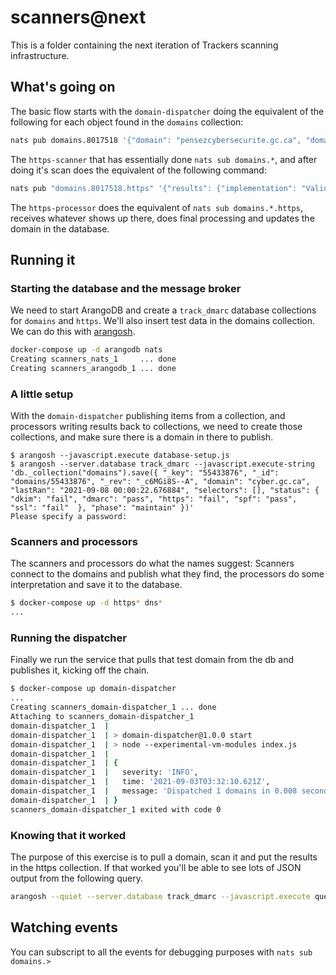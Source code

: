 # scanners@next

This is a folder containing the next iteration of Trackers scanning infrastructure.

## What's going on

The basic flow starts with the `domain-dispatcher` doing the equivalent of the following for each object found in the `domains` collection:

```sh
nats pub domains.8017518 '{"domain": "pensezcybersecurite.gc.ca", "domain_key": "8017518", "user_key": null, "shared_id": null, "selectors": []}'
```

The `https-scanner` that has essentially done `nats sub domains.*`, and after doing it's scan does the equivalent of the following command:

```sh
nats pub "domains.8017518.https" '{"results": {"implementation": "Valid HTTPS", "enforced": "Strict", "hsts": "HSTS Fully Implemented", "hsts_age": 31536000, "preload_status": "HSTS Not Preloaded", "expired_cert": false, "self_signed_cert": false, "cert_revocation_status": "Valid", "cert_bad_hostname": false}, "scan_type": "https", "user_key": null, "domain_key": "8017518", "shared_id": null}'
```
The `https-processor` does the equivalent of `nats sub domains.*.https`, receives whatever shows up there, does final processing and updates the domain in the database.


## Running it

### Starting the database and the message broker

We need to start ArangoDB and create a `track_dmarc` database collections for `domains` and `https`.
We'll also insert test data in the domains collection.
We can do this with [arangosh](https://www.arangodb.com/docs/stable/programs-arangosh.html).

```sh
docker-compose up -d arangodb nats
Creating scanners_nats_1     ... done
Creating scanners_arangodb_1 ... done
```

### A little setup

With the `domain-dispatcher` publishing items from a collection, and processors writing results back to collections, we need to create those collections, and make sure there is a domain in there to publish.

```
$ arangosh --javascript.execute database-setup.js
$ arangosh --server.database track_dmarc --javascript.execute-string 'db._collection("domains").save({ "_key": "55433876", "_id": "domains/55433876", "_rev": "_c6MGi8S--A", "domain": "cyber.gc.ca", "lastRan": "2021-09-08 00:00:22.676884", "selectors": [], "status": { "dkim": "fail", "dmarc": "pass", "https": "fail", "spf": "pass", "ssl": "fail"  }, "phase": "maintain" })'
Please specify a password: 
```

### Scanners and processors

The scanners and processors do what the names suggest: Scanners connect to the domains and publish what they find, the processors do some interpretation and save it to the database.
```sh
$ docker-compose up -d https* dns*
...
```

### Running the dispatcher

Finally we run the service that pulls that test domain from the db and publishes it, kicking off the chain.

```sh
$ docker-compose up domain-dispatcher
...
Creating scanners_domain-dispatcher_1 ... done
Attaching to scanners_domain-dispatcher_1
domain-dispatcher_1  | 
domain-dispatcher_1  | > domain-dispatcher@1.0.0 start
domain-dispatcher_1  | > node --experimental-vm-modules index.js
domain-dispatcher_1  | 
domain-dispatcher_1  | {
domain-dispatcher_1  |   severity: 'INFO',
domain-dispatcher_1  |   time: '2021-09-03T03:32:10.621Z',
domain-dispatcher_1  |   message: 'Dispatched 1 domains in 0.008 seconds'
domain-dispatcher_1  | }
scanners_domain-dispatcher_1 exited with code 0
```

### Knowing that it worked

The purpose of this exercise is to pull a domain, scan it and put the results in the https collection. If that worked you'll be able to see lots of JSON output from the following query.

```sh
arangosh --quiet --server.database track_dmarc --javascript.execute query-results.js
```

## Watching events

You can subscript to all the events for debugging purposes with `nats sub domains.>`
